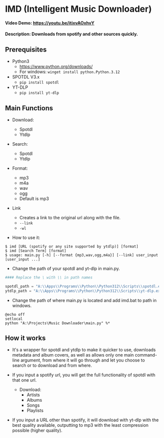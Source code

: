 # IMD (Intelligent Music Downloader)
#### Video Demo:  https://youtu.be/itixvAOxhvY
#### Description: Downloads from spotify and other sources quickly.


## Prerequisites
- Python3
  - https://www.python.org/downloads/
  - For windows: `winget install python.Python.3.12`
- SPOTDL V3.x
  - `pip install spotdl`
- YT-DLP
  - `pip install yt-dlp`


## Main Functions
- Download:
  - Spotdl
  - Ytdlp

- Search:
  - Spotdl
  - Ytdlp

- Format:
  - mp3
  - m4a
  - wav
  - ogg
  - Default is mp3

- Link
  - Creates a link to the original url along with the file.
  - `--link`
  - `-wl`

- How to use it:
```
$ imd [URL (spotify or any site supported by ytdlp)] [format]
$ imd [Search Term] [format]
$ usage: main.py [-h] [--format {mp3,wav,ogg,m4a}] [--link] user_input [user_input ...]
```
- Change the path of your spotdl and yt-dlp in main.py.
```python
#### Replace the \ with \\ in path names

spotdl_path = "A:\\Apps\\Programs\\Python\\Python312\\Scripts\\spotdl.exe"
ytdlp_path = "A:\\Apps\\Programs\\Python\\Python312\\Scripts\\yt-dlp.exe"

```

- Change the path of where main.py is located and add imd.bat to path in windows.
```batch
@echo off
setlocal
python "A:\Projects\Music Downloader\main.py" %*
```

## How it works
- It's a wrapper for spotdl and ytdlp to make it quicker to use, downloads metadata and album covers, as well as allows only one main command-line argument, from where it will go through and let you choose to search or to download and from where.

- If you input a spotify url, you will get the full functionality of spotdl with that one url.
  - Download:
    - Artists
    - Albums
    - Songs
    - Playlists

- If you input a URL other than spotify, it will download with yt-dlp with the best quality available, outputting to mp3 with the least compression possible (higher quality).
